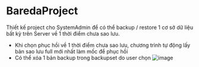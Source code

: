# BaredaProject
Thiết kế project cho SystemAdmin để có thể backup / restore 1 cơ sở dữ liệu bất kỳ trên Server về  1 thời điểm chưa sao lưu. 
- Khi chọn phục hồi về 1 thời điểm chưa sao lưu, chương trình tự động lấy bản sao lưu full mới nhất làm mốc để phục hồi
- Có thể xóa 1 bản backup trong backupset do user chọn
![image](https://user-images.githubusercontent.com/81374684/166857906-f674333a-f3ab-4d49-9a94-6b6b11ef2a8e.png)
